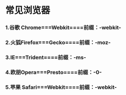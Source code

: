 

# 常见浏览器

### 1.谷歌 Chrome===Webkit====前缀：-webkit-

### 2.火狐Firefox===Gecko====前缀：-moz-

### 3.IE===Trident====前缀：-ms-

### 4.欧朋Opera===Presto====前缀：-0-

### 5.苹果 Safari===Webkit====前缀：-webkit-

